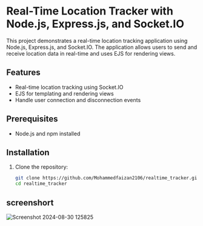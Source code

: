 # Real-Time Location Tracker with Node.js, Express.js, and Socket.IO

This project demonstrates a real-time location tracking application using Node.js, Express.js, and Socket.IO. The application allows users to send and receive location data in real-time and uses EJS for rendering views.

## Features

- Real-time location tracking using Socket.IO
- EJS for templating and rendering views
- Handle user connection and disconnection events

## Prerequisites

- Node.js and npm installed

## Installation

1. Clone the repository:

   ```bash
   git clone https://github.com/Mohammedfaizan2106/realtime_tracker.git
   cd realtime_tracker

## screenshort

![Screenshot 2024-08-30 125825](https://github.com/user-attachments/assets/018c355e-855c-40ee-a791-16ba5d07ceb5)
